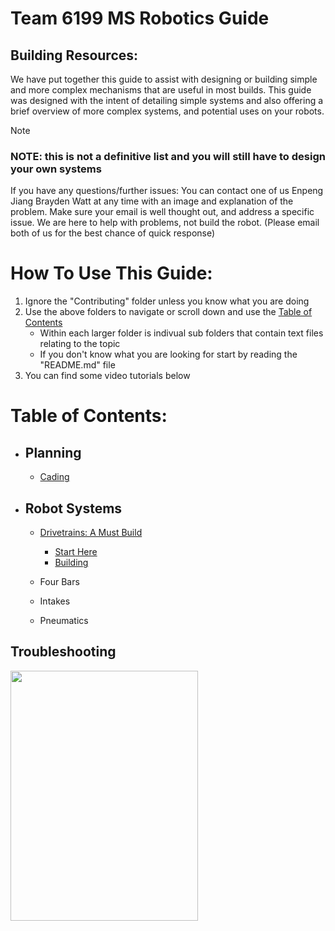 # Team 6199 MS Robotics Guide
## Building Resources:
We have put together this guide to assist with designing or building simple and more complex mechanisms that are useful in most builds. This guide was designed with the intent of detailing simple systems and also offering a brief overview of more complex systems, and potential uses on your robots. 
> [!NOTE]
> ### NOTE: this is not a definitive list and you will still have to design your own systems
If you have any questions/further issues: You can contact one of us Enpeng Jiang Brayden Watt at any time with an image and explanation of the problem. Make sure your email is well thought out, and address a specific issue. We are here to help with problems, not build the robot. (Please email both of us for the best chance of quick response)
# How To Use This Guide:
1. Ignore the "Contributing" folder unless you know what you are doing
2. Use the above folders to navigate or scroll down and use the [Table of Contents](https://github.com/Arcx23/6199-MS-Robotics-Guide/tree/main?tab=readme-ov-file#table-of-contents)
    - Within each larger folder is indivual sub folders that contain text files relating to the topic
    - If you don't know what you are looking for start by reading the "README.md" file
3. You can find some video tutorials below
# Table of Contents:
- ## Planning
  - [Cading](Planning/Cadding.md)
- ## Robot Systems
  - [Drivetrains: A Must Build ](Building/Drivetrains/README.md)
    - [Start Here](Building/Drivetrains/README.md)
    - [Building](Building/Drivetrains/Building.md)
  - Four Bars

  - Intakes

  - Pneumatics

## Troubleshooting

<img src="https://github.com/Arcx23/6199-MS-Robotics-Guide/assets/132633896/ac831e1d-33a9-451d-82f2-f205641a7301" width="300" height="400">
